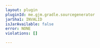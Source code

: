 ```yaml
---
layout: plugin
pluginId: me.gjm.gradle.sourcegenerator
jarSha1: INVALID
isJarAvailable: false
error: NONE
violations: []

---
```

